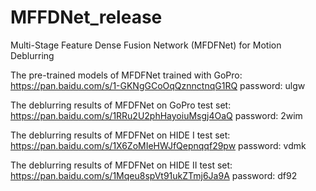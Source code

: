 # MFFDNet_release
Multi-Stage Feature Dense Fusion Network (MFDFNet) for Motion Deblurring

The pre-trained models of MFDFNet trained with GoPro: https://pan.baidu.com/s/1-GKNgGCoOqQznnctnqG1RQ password: ulgw

The deblurring results of MFDFNet on GoPro test set: https://pan.baidu.com/s/1RRu2U2phHayoiuMsgj4OaQ password: 2wim

The deblurring results of MFDFNet on HIDE I test set: https://pan.baidu.com/s/1X6ZoMIeHWJfQepnqqf29pw password: vdmk

The deblurring results of MFDFNet on HIDE II test set: https://pan.baidu.com/s/1Mqeu8spVt91ukZTmj6Ja9A password: df92
